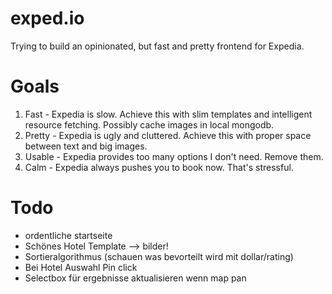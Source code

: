 # exped.io

Trying to build an opinionated, but fast and pretty frontend for Expedia.

# Goals

1. Fast - Expedia is slow. Achieve this with slim templates and intelligent resource fetching. Possibly cache images in local mongodb.
2. Pretty - Expedia is ugly and cluttered. Achieve this with proper space between text and big images.
3. Usable - Expedia provides too many options I don't need. Remove them.
4. Calm - Expedia always pushes you to book now. That's stressful.

# Todo

* ordentliche startseite
* Schönes Hotel Template --> bilder!
* Sortieralgorithmus (schauen was bevorteilt wird mit dollar/rating)
* Bei Hotel Auswahl Pin click
* Selectbox für ergebnisse aktualisieren wenn map pan